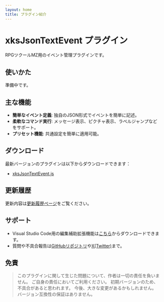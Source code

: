 ```yaml
---
layout: home
title: プラグイン紹介
---
```


# xksJsonTextEvent プラグイン

RPGツクールMZ用のイベント管理プラグインです。

## 使いかた
準備中です。

## 主な機能
- **簡単なイベント定義**: 独自のJSON形式でイベントを簡単に記述。
- **柔軟なコマンド実行**: メッセージ表示、ピクチャ表示、ラベルジャンプなどをサポート。
- **プリセット機能**: 共通設定を簡単に適用可能。

## ダウンロード
最新バージョンのプラグインは以下からダウンロードできます：

- [xksJsonTextEvent.js](xksJsonTextEvent.js)

## 更新履歴
更新内容は[更新履歴ページ](CHANGELOG/)をご覧ください。

## サポート
- Visual Studio Code用の編集補助拡張機能は[こちら](https://marketplace.visualstudio.com/items?itemName=xks.vscode-jte-extension)からダウンロードできます。
- 質問や不具合報告は[GitHubリポジトリ](https://github.com/xkslab/vscode-jte-extension)や[X(Twitter)](https://x.com/xkslab)まで。

## 免責
> このプラグインに関して生じた問題について、作者は一切の責任を負いません。
> ご自身の責任においてご利用ください。
> 初期バージョンのため、不具合があると思われます。
> 今後、大きな変更があるかもしれません。
> バージョン互換性の保証はありません。
